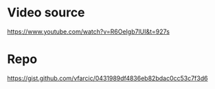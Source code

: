 # Video source
https://www.youtube.com/watch?v=R6OeIgb7lUI&t=927s

# Repo

https://gist.github.com/vfarcic/0431989df4836eb82bdac0cc53c7f3d6